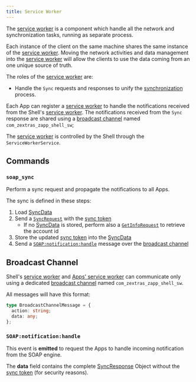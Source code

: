 ```yaml
---
title: Service Worker
---
```


The [service worker][1] is a component which handle all the network and synchronization tasks, running as separate process.

Each instance of the client on the same machine shares the same instance of the [service worker][1].
Moving the network activities and data management into the [service worker][1] will allow the clients to use the data 
coming from an one unique source of truth.

The roles of the [service worker][1] are:
- Handle the `Sync` requests and responses to unify the [synchronization](#soap_sync) process.

Each App can register a [service worker][1] to handle the notifications received from the Shell's [service worker][1].
The notifications received from the `Sync` response are shared using a [broadcast channel][2] named `com_zextras_zapp_shell_sw`;

The [service worker][1] is controlled by the Shell through the `ServiceWorkerService`.

## Commands

### `soap_sync`
Perform a sync request and propagate the notifications to all Apps.

The sync is defined in these steps:

1. Load [SyncData][3]
1. Send a [`SyncRequest`][4] with the [sync token][5]
    - If no [SyncData][3] is stored, perform also a [`GetInfoRequest`][6] to retrieve the account id
1. Store the updated [sync token][5] into the [SyncData][3]
1. Send a [`SOAP:notification:handle`](#soapnotificationhandle) message over the [broadcast channel][2]

## Broadcast Channel
Shell's [service worker][1] and [Apps' service worker][7] can communicate only using a dedicated 
[broadcast channel][2] named `com_zextras_zapp_shell_sw`.

All messages will have this format:
```typescript
type BroadcastChannelMessage = {
  action: string;
  data: any;
};
```

### `SOAP:notification:handle`
This event is **emitted** to request the Apps to handle incoming notification from the SOAP engine.

The **data** field contains the complete [SyncResponse][8] Object without the [sync token][5] (for security reasons). 


[1]: https://developer.mozilla.org/en-US/docs/Web/API/Service_Worker_API
[2]: https://developer.mozilla.org/en-US/docs/Web/API/BroadcastChannel
[3]: architecture/data.md#sync
[4]: https://files.zimbra.com/docs/soap_api/8.8.8/api-reference/zimbraMail/Sync.html
[5]: https://files.zimbra.com/docs/soap_api/8.8.8/api-reference/zimbraMail/Sync.html#tbl-SyncRequest-token
[6]: https://files.zimbra.com/docs/soap_api/8.8.8/api-reference/zimbraAccount/GetInfo.html
[7]: architecture/apps.md#service-worker
[8]: https://files.zimbra.com/docs/soap_api/8.8.8/api-reference/zimbraMail/Sync.html